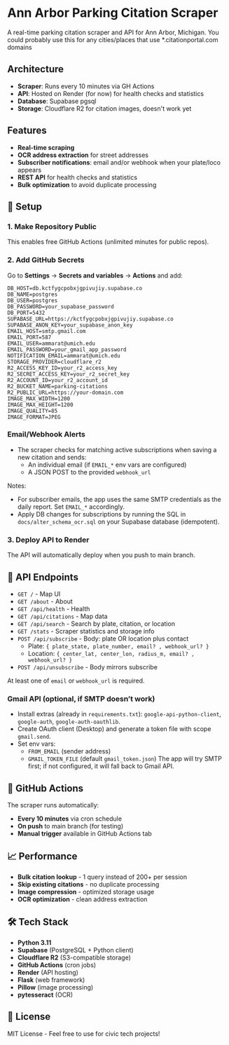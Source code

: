 # Ann Arbor Parking Citation Scraper

A real-time parking citation scraper and API for Ann Arbor, Michigan.
You could probably use this for any cities/places that use *.citationportal.com domains

## Architecture

- **Scraper**: Runs every 10 minutes via GH Actions
- **API**: Hosted on Render (for now) for health checks and statistics
- **Database**: Supabase pgsql
- **Storage**: Cloudflare R2 for citation images, doesn't work yet

## Features

- **Real-time scraping**
- **OCR address extraction** for street addresses
- **Subscriber notifications**: email and/or webhook when your plate/loco appears
- **REST API** for health checks and statistics
- **Bulk optimization** to avoid duplicate processing

## 🔧 Setup

### 1. Make Repository Public

This enables free GitHub Actions (unlimited minutes for public repos).

### 2. Add GitHub Secrets

Go to **Settings** → **Secrets and variables** → **Actions** and add:

```
DB_HOST=db.kctfygcpobxjgpivujiy.supabase.co
DB_NAME=postgres
DB_USER=postgres
DB_PASSWORD=your_supabase_password
DB_PORT=5432
SUPABASE_URL=https://kctfygcpobxjgpivujiy.supabase.co
SUPABASE_ANON_KEY=your_supabase_anon_key
EMAIL_HOST=smtp.gmail.com
EMAIL_PORT=587
EMAIL_USER=ammarat@umich.edu
EMAIL_PASSWORD=your_gmail_app_password
NOTIFICATION_EMAIL=ammarat@umich.edu
STORAGE_PROVIDER=cloudflare_r2
R2_ACCESS_KEY_ID=your_r2_access_key
R2_SECRET_ACCESS_KEY=your_r2_secret_key
R2_ACCOUNT_ID=your_r2_account_id
R2_BUCKET_NAME=parking-citations
R2_PUBLIC_URL=https://your-domain.com
IMAGE_MAX_WIDTH=1200
IMAGE_MAX_HEIGHT=1200
IMAGE_QUALITY=85
IMAGE_FORMAT=JPEG
```

### Email/Webhook Alerts

- The scraper checks for matching active subscriptions when saving a new citation and sends:
  - An individual email (if `EMAIL_*` env vars are configured)
  - A JSON POST to the provided `webhook_url`

Notes:

- For subscriber emails, the app uses the same SMTP credentials as the daily report. Set `EMAIL_*` accordingly.
- Apply DB changes for subscriptions by running the SQL in `docs/alter_schema_ocr.sql` on your Supabase database (idempotent).

### 3. Deploy API to Render

The API will automatically deploy when you push to main branch.

## 📡 API Endpoints

- `GET /` - Map UI
- `GET /about` - About
- `GET /api/health` - Health
- `GET /api/citations` - Map data
- `GET /api/search` - Search by plate, citation, or location
- `GET /stats` - Scraper statistics and storage info
- `POST /api/subscribe` - Body: plate OR location plus contact
  - Plate: `{ plate_state, plate_number, email? , webhook_url? }`
  - Location: `{ center_lat, center_lon, radius_m, email? , webhook_url? }`
- `POST /api/unsubscribe` - Body mirrors subscribe

At least one of `email` or `webhook_url` is required.

### Gmail API (optional, if SMTP doesn’t work)

- Install extras (already in `requirements.txt`): `google-api-python-client`, `google-auth`, `google-auth-oauthlib`.
- Create OAuth client (Desktop) and generate a token file with scope `gmail.send`.
- Set env vars:
  - `FROM_EMAIL` (sender address)
  - `GMAIL_TOKEN_FILE` (default `gmail_token.json`)
    The app will try SMTP first; if not configured, it will fall back to Gmail API.

## 🔄 GitHub Actions

The scraper runs automatically:

- **Every 10 minutes** via cron schedule
- **On push** to main branch (for testing)
- **Manual trigger** available in GitHub Actions tab

## 📈 Performance

- **Bulk citation lookup** - 1 query instead of 200+ per session
- **Skip existing citations** - no duplicate processing
- **Image compression** - optimized storage usage
- **OCR optimization** - clean address extraction

## 🛠️ Tech Stack

- **Python 3.11**
- **Supabase** (PostgreSQL + Python client)
- **Cloudflare R2** (S3-compatible storage)
- **GitHub Actions** (cron jobs)
- **Render** (API hosting)
- **Flask** (web framework)
- **Pillow** (image processing)
- **pytesseract** (OCR)

## 📝 License

MIT License - Feel free to use for civic tech projects!
